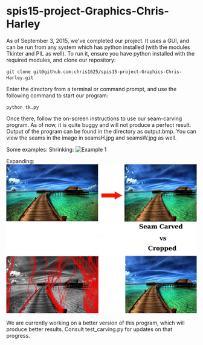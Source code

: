 # spis15-project-Graphics-Chris-Harley
As of September 3, 2015, we've completed our project. It uses a GUI, and
can be run from any system which has python installed (with the modules
Tkinter and PIL as well). To run it, ensure you have python installed with
the required modules, and clone our repository:

    git clone git@github.com:chris1625/spis15-project-Graphics-Chris-Harley.git

Enter the directory from a terminal or command prompt, and use the 
following command to start our program:

    python tk.py

Once there, follow the on-screen instructions to use our seam-carving
program. As of now, it is quite buggy and will not produce a perfect
result. Output of the program can be found in the directory as output.bmp.
You can view the seams in the image in seamsH.jpg and seamsW.jpg as well.

Some examples:
Shrinking:
![Example 1](/example1.jpg)

Expanding:
![Example 2](example2.jpg)

We are currently working on a better version of this program, which will
produce better results. Consult test_carving.py for updates on that 
progress.
